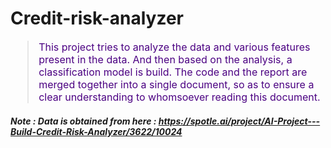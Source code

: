 # Credit-risk-analyzer
<blockquote style="font-size:16px;color:indigo;">This project tries to analyze the data and various features present in the data. And then based on the analysis, a classification model is build. The code and the report are merged together into a single document, so as to ensure a clear understanding to whomsoever reading this document.</blockquote>

##### Note : Data is obtained from here : https://spotle.ai/project/AI-Project---Build-Credit-Risk-Analyzer/3622/10024
